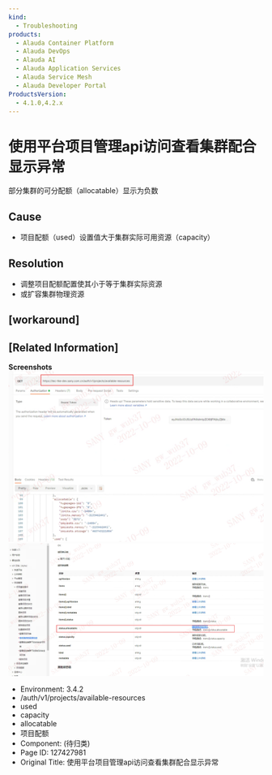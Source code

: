 ```yaml
---
kind:
  - Troubleshooting
products:
  - Alauda Container Platform
  - Alauda DevOps
  - Alauda AI
  - Alauda Application Services
  - Alauda Service Mesh
  - Alauda Developer Portal
ProductsVersion:
  - 4.1.0,4.2.x
---
```

<!-- A type of document that involves encountering a fault, diagnosing it, performing root cause analysis, and providing solutions. -->

# 使用平台项目管理api访问查看集群配合显示异常

部分集群的可分配额（allocatable）显示为负数

## Cause
- 项目配额（used）设置值大于集群实际可用资源（capacity）

## Resolution
- 调整项目配额配置使其小于等于集群实际资源
- 或扩容集群物理资源

## [workaround]

## [Related Information]
**Screenshots**
![](assets/shi-yong-ping-tai-xiang-mu-guan-li-apifang-wen-cha-kan-ji-qun-pei-he-xian-shi-yi/image2022-10-25_10-42-9.png)
![](assets/shi-yong-ping-tai-xiang-mu-guan-li-apifang-wen-cha-kan-ji-qun-pei-he-xian-shi-yi/image2022-10-25_10-43-0.png)
- Environment: 3.4.2
- /auth/v1/projects/available-resources
- used
- capacity
- allocatable
- 项目配额
- Component: (待归类)
- Page ID: 127427981
- Original Title: 使用平台项目管理api访问查看集群配合显示异常
